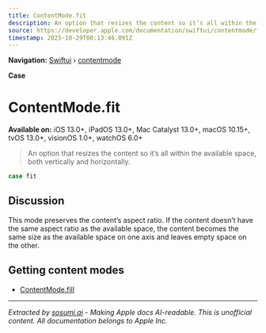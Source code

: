 ```yaml
---
title: ContentMode.fit
description: An option that resizes the content so it’s all within the available space, both vertically and horizontally.
source: https://developer.apple.com/documentation/swiftui/contentmode/fit
timestamp: 2025-10-29T00:13:46.091Z
---
```


**Navigation:** [Swiftui](/documentation/swiftui) › [contentmode](/documentation/swiftui/contentmode)

**Case**

# ContentMode.fit

**Available on:** iOS 13.0+, iPadOS 13.0+, Mac Catalyst 13.0+, macOS 10.15+, tvOS 13.0+, visionOS 1.0+, watchOS 6.0+

> An option that resizes the content so it’s all within the available space, both vertically and horizontally.

```swift
case fit
```

## Discussion

This mode preserves the content’s aspect ratio. If the content doesn’t have the same aspect ratio as the available space, the content becomes the same size as the available space on one axis and leaves empty space on the other.

## Getting content modes

- [ContentMode.fill](/documentation/swiftui/contentmode/fill)

---

*Extracted by [sosumi.ai](https://sosumi.ai) - Making Apple docs AI-readable.*
*This is unofficial content. All documentation belongs to Apple Inc.*
